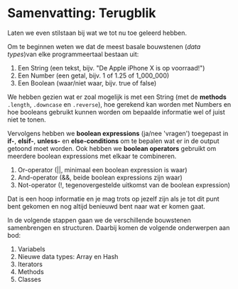 # Samenvatting: Terugblik

Laten we even stilstaan bij wat we tot nu toe geleerd hebben.

Om te beginnen weten we dat de meest basale bouwstenen (*data types*)van elke
programmeertaal bestaan uit:

1. Een String (een tekst, bijv. "De Apple iPhone X is op voorraad!")
2. Een Number (een getal, bijv. 1 of 1.25 of 1_000_000)
3. Een Boolean (waar/niet waar, bijv. true of false)

We hebben gezien wat er zoal mogelijk is met een String (met de **methods** `.length`,
`.downcase` en `.reverse`), hoe gerekend kan worden met Numbers en hoe booleans gebruikt
kunnen worden om bepaalde informatie wel of juist niet te tonen.

Vervolgens hebben we **boolean expressions** (ja/nee 'vragen') toegepast in **if-**,
**elsif-**, **unless-** en **else-conditions** om te bepalen wat er in de output getoond
moet worden. Ook hebben we **boolean operators** gebruikt om meerdere boolean expressions
met elkaar te combineren.

1. Or-operator (||, minimaal een boolean expression is waar)
2. And-operator (&&, beide boolean expressions zijn waar)
3. Not-operator (!, tegenovergestelde uitkomst van de boolean expression)

Dat is een hoop informatie en je mag trots op jezelf zijn als je tot dit punt bent
gekomen en nog altijd benieuwd bent naar wat er komen gaat.

In de volgende stappen gaan we de verschillende bouwstenen samenbrengen en structuren.
Daarbij komen de volgende onderwerpen aan bod:

1. Variabels
2. Nieuwe data types: Array en Hash
3. Iterators
4. Methods
5. Classes
